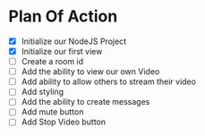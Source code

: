 # Plan Of Action

- [x] Initialize our NodeJS Project
- [x] Initialize our first view
- [ ] Create a room id
- [ ] Add the ability to view our own Video
- [ ] Add ability to allow others to stream their video
- [ ] Add styling
- [ ] Add the ability to create messages
- [ ] Add mute button
- [ ] Add Stop Video button